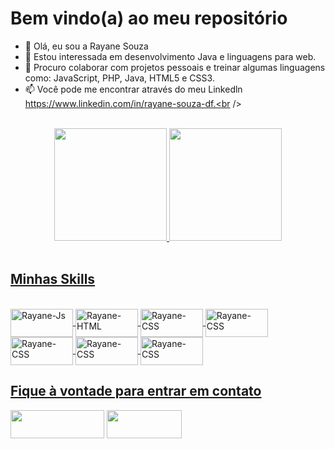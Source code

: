 <h1>Bem vindo(a) ao meu repositório</h1>

- 👋 Olá, eu sou a Rayane Souza
- 👀 Estou interessada em desenvolvimento Java e linguagens para web.
- 💞️ Procuro colaborar com projetos pessoais e treinar algumas linguagens como: JavaScript, PHP, Java, HTML5 e CSS3.
- 📫 Você pode me encontrar através do meu Linkedln https://www.linkedin.com/in/rayane-souza-df.<br />

<!---
souzarayane/souzarayane is a ✨ special ✨ repository because its `README.md` (this file) appears on your GitHub profile.
You can click the Preview link to take a look at your changes.
--->
<div align="center">
  <br />
  <a href="https://github.com/souzarayane">
  <img height="180em" src="https://github-readme-stats.vercel.app/api?username=souzarayane&show_icons=true&theme=radical&include_all_commits=true&count_private=true"/>
  <img height="180em" src="https://github-readme-stats.vercel.app/api/top-langs/?username=souzarayane&layout=compact&langs_count=7&theme=radical"/>
</div>
  
<div style="display: inline_block"><br>
  <h2>Minhas Skills</h2><br />
  
  <img align="center" alt="Rayane-Js" height="45" width="100" src="https://img.shields.io/badge/HTML5-E34F26?style=for-the-badge&logo=html5&logoColor=white">
  <img align="center" alt="Rayane-HTML"height="45" width="100" src="https://img.shields.io/badge/CSS3-1572B6?style=for-the-badge&logo=css3&logoColor=white">
  <img align="center" alt="Rayane-CSS" height="45" width="100" src="https://img.shields.io/badge/Sass-CC6699?style=for-the-badge&logo=sass&logoColor=white">
  <img align="center" alt="Rayane-CSS" height="45" width="100" src="https://img.shields.io/badge/JavaScript-F7DF1E?style=for-the-badge&logo=javascript&logoColor=black">
  <img align="center" alt="Rayane-CSS" height="45" width="100" src="https://img.shields.io/badge/Java-ED8B00?style=for-the-badge&logo=java&logoColor=white">
  <img align="center" alt="Rayane-CSS" height="45" width="100" src="https://img.shields.io/badge/PHP-777BB4?style=for-the-badge&logo=php&logoColor=white">
  <img align="center" alt="Rayane-CSS" height="45" width="100" src="https://img.shields.io/badge/jQuery-0769AD?style=for-the-badge&logo=jquery&logoColor=white">
</div>   
  
 ##
  
<div> 
  <h2>Fique à vontade para entrar em contato</h2>
 <a href = "mailto:souzarayane1@outlook.com"><img src="https://img.shields.io/badge/Microsoft_Outlook-0078D4?style=for-the-badge&logo=microsoft-outlook&logoColor=white" target="_blank" height="45" height="45" width="150"></a>
 <a href="https://www.linkedin.com/in/rayane-souza-df" target="_blank"><img src="https://img.shields.io/badge/-LinkedIn-%230077B5?style=for-the-        badge&logo=linkedin&logoColor=white" target="_blank" height="45" height="45" width="120"></a> 
</div>
  
##




